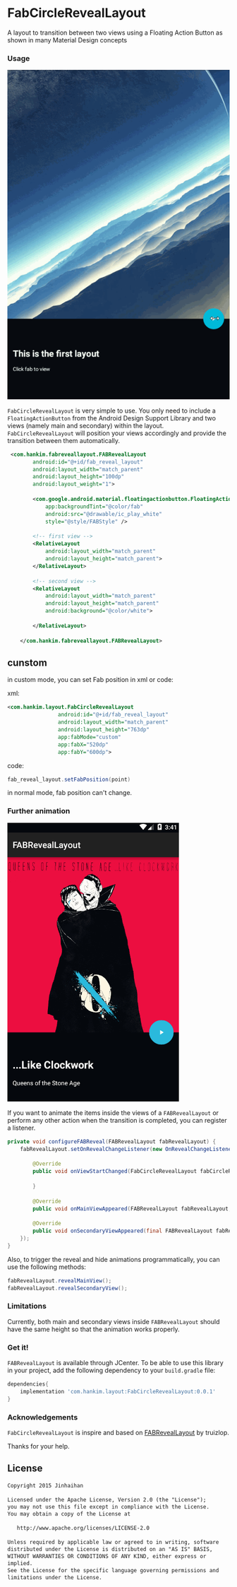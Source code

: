 # FabCircleRevealLayout 
<!-- [![Android Arsenal](https://img.shields.io/badge/Android%20Arsenal-FABRevealLayout-green.svg?style=flat)](https://android-arsenal.com/details/1/2459) -->

A layout to transition between two views using a Floating Action Button as shown in many Material Design concepts

### Usage

![Sample 1](demo.gif)

`FabCircleRevealLayout` is very simple to use. You only need to include a `FloatingActionButton` from the Android Design Support Library and two views (namely main and secondary) within the layout. `FabCircleRevealLayout` will position your views accordingly and provide the transition between them automatically.

``` xml
 <com.hankim.fabreveallayout.FABRevealLayout
        android:id="@+id/fab_reveal_layout"
        android:layout_width="match_parent"
        android:layout_height="100dp"
        android:layout_weight="1">

        <com.google.android.material.floatingactionbutton.FloatingActionButton
            app:backgroundTint="@color/fab"
            android:src="@drawable/ic_play_white"
            style="@style/FABStyle" />

        <!-- first view -->
        <RelativeLayout
            android:layout_width="match_parent"
            android:layout_height="match_parent">
        </RelativeLayout>

        <!-- second view -->
        <RelativeLayout
            android:layout_width="match_parent"
            android:layout_height="match_parent"
            android:background="@color/white">

        </RelativeLayout>

    </com.hankim.fabreveallayout.FABRevealLayout>
```

## cunstom

in custom mode, you can set Fab position in xml or code:

xml:
```xml
<com.hankim.layout.FabCircleRevealLayout
                android:id="@+id/fab_reveal_layout"
                android:layout_width="match_parent"
                android:layout_height="763dp"
                app:fabMode="custom"
                app:fabX="520dp"
                app:fabY="600dp">
```

code:
```java
fab_reveal_layout.setFabPosition(point)
```

in normal mode, fab position can't change.



### Further animation

![Sample 2](art/fabrl_qotsa.gif)

If you want to animate the items inside the views of a `FABRevealLayout` or perform any other action when the transition is completed, you can register a listener.

``` java
private void configureFABReveal(FABRevealLayout fabRevealLayout) {
    fabRevealLayout.setOnRevealChangeListener(new OnRevealChangeListener() {

        @Override
        public void onViewStartChanged(FabCircleRevealLayout fabCircleRevealLayout, int viewPosition) {

        }

        @Override
        public void onMainViewAppeared(FABRevealLayout fabRevealLayout, View mainView) {}

        @Override
        public void onSecondaryViewAppeared(final FABRevealLayout fabRevealLayout, View secondaryView) {}
    });
}
```

Also, to trigger the reveal and hide animations programmatically, you can use the following methods:

``` java
fabRevealLayout.revealMainView();
fabRevealLayout.revealSecondaryView();
```

### Limitations

Currently, both main and secondary views inside `FABRevealLayout` should have the same height so that the animation works properly.

### Get it!

`FABRevealLayout` is available through JCenter. To be able to use this library in your project, add the following dependency to your `build.gradle` file:

```groovy
dependencies{
	implementation 'com.hankim.layout:FabCircleRevealLayout:0.0.1'
}
```

### Acknowledgements

`FabCircleRevealLayout` is inspire and based on [FABRevealLayout](https://github.com/truizlop/FABRevealLayout) by truizlop.

Thanks for your help.

## License


    Copyright 2015 Jinhaihan

    Licensed under the Apache License, Version 2.0 (the "License");
    you may not use this file except in compliance with the License.
    You may obtain a copy of the License at

       http://www.apache.org/licenses/LICENSE-2.0

    Unless required by applicable law or agreed to in writing, software
    distributed under the License is distributed on an "AS IS" BASIS,
    WITHOUT WARRANTIES OR CONDITIONS OF ANY KIND, either express or implied.
    See the License for the specific language governing permissions and
    limitations under the License.
